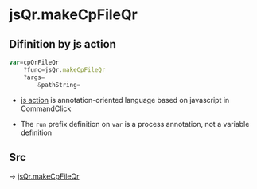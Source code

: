 # jsQr.makeCpFileQr

## Difinition by js action

```js.js
var=cpQrFileQr
	?func=jsQr.makeCpFileQr
	?args=
		&pathString=
```

- [js action](#) is annotation-oriented language based on javascript in CommandClick

- The `run` prefix definition on `var` is a process annotation, not a variable definition

## Src

-> [jsQr.makeCpFileQr](https://github.com/puutaro/CommandClick/blob/master/app/src/main/java/com/puutaro/commandclick/fragment_lib/terminal_fragment/js_interface/qr/JsQr.kt#L231)


